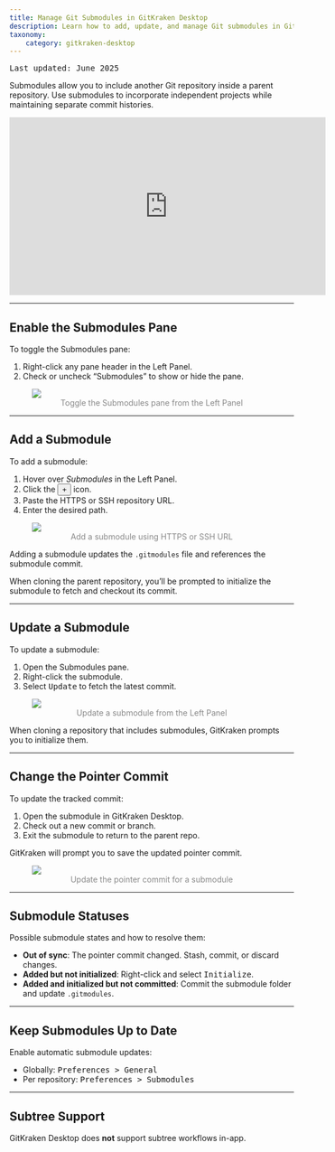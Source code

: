```yaml
---
title: Manage Git Submodules in GitKraken Desktop
description: Learn how to add, update, and manage Git submodules in GitKraken Desktop, including how to track commits and enable automatic updates.
taxonomy:
    category: gitkraken-desktop
---
```

<kbd>Last updated: June 2025</kbd>

Submodules allow you to include another Git repository inside a parent repository. Use submodules to incorporate independent projects while maintaining separate commit histories.

<div class='embed-container embed-container--16-9'>
    <iframe width='560' height='315' src='https://www.youtube.com/embed/moC2KyxGb10?rel=0&vq=hd1080' frameborder='0' allowfullscreen></iframe>
</div>

***

## Enable the Submodules Pane

To toggle the Submodules pane:
1. Right-click any pane header in the Left Panel.
2. Check or uncheck “Submodules” to show or hide the pane.

<figure>
  <img src="/wp-content/uploads/toggle-panes-2025.png" srcset="/wp-content/uploads/toggle-panes-2025@2x.png" class="help-center-img img-bordered">
  <figcaption style="text-align:center; color:#888">Toggle the Submodules pane from the Left Panel</figcaption>
</figure>

***

## Add a Submodule

To add a submodule:
1. Hover over <em>Submodules</em> in the Left Panel.
2. Click the <button class='button button--success button--ui button--nolink'>+</button> icon.
3. Paste the HTTPS or SSH repository URL.
4. Enter the desired path.

<figure>
  <img src="/wp-content/uploads//add-submodule.png" srcset="/wp-content/uploads//add-submodule@2x.png" class="help-center-img img-bordered">
  <figcaption style="text-align:center; color:#888">Add a submodule using HTTPS or SSH URL</figcaption>
</figure>

Adding a submodule updates the `.gitmodules` file and references the submodule commit.

When cloning the parent repository, you’ll be prompted to initialize the submodule to fetch and checkout its commit.

***

## Update a Submodule

To update a submodule:
1. Open the Submodules pane.
2. Right-click the submodule.
3. Select <kbd>Update</kbd> to fetch the latest commit.

<figure>
  <img src="/wp-content/uploads//update-submodule.png" srcset="/wp-content/uploads//update-submodule@2x.png" class="help-center-img img-bordered">
  <figcaption style="text-align:center; color:#888">Update a submodule from the Left Panel</figcaption>
</figure>

When cloning a repository that includes submodules, GitKraken prompts you to initialize them.

***

## Change the Pointer Commit

To update the tracked commit:
1. Open the submodule in GitKraken Desktop.
2. Check out a new commit or branch.
3. Exit the submodule to return to the parent repo.

GitKraken will prompt you to save the updated pointer commit.

<figure>
  <img src="/wp-content/uploads//submodule-commit.png" srcset="/wp-content/uploads//submodule-commit@2x.png" class="help-center-img img-bordered">
  <figcaption style="text-align:center; color:#888">Update the pointer commit for a submodule</figcaption>
</figure>

***

## Submodule Statuses

Possible submodule states and how to resolve them:

- **Out of sync**: The pointer commit changed. Stash, commit, or discard changes.
- **Added but not initialized**: Right-click and select <kbd>Initialize</kbd>.
- **Added and initialized but not committed**: Commit the submodule folder and update `.gitmodules`.

***

## Keep Submodules Up to Date

Enable automatic submodule updates:
- Globally: <kbd>Preferences > General</kbd>
- Per repository: <kbd>Preferences > Submodules</kbd>

***

## Subtree Support

GitKraken Desktop does **not** support subtree workflows in-app.
